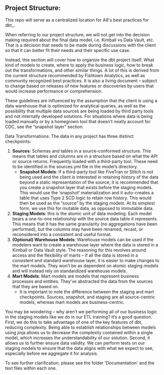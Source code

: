 ## Project Structure:

This repo will serve as a centralized location for A8's best practices for dbt_.

When referring to our project structure, we will not get into the decision making required about the final data model, i.e. Kimball vs Data Vault, etc. That is a decision that needs to be made during discussions with the client so that it can better fit their needs and their specific use case. 

Instead, this section will cover how to organize the dbt project itself. What kind of models to create, where to apply the business logic, how to break out the transformations, and other similar things. A lot of this is derived from the current structure recommended by Fishtown Analytics, as well as community recognized best practices. It is also a living document – subject to change based on releases of new features or discoveries by users that would increase performance or comprehension. 

These guidelines are influenced by the assumption that the client is using a data warehouse that is optimized for analytical queries, as well as the possibility that multiple data sources are being loaded by third party tools and not internally developed solutions. For situations where data is being loaded manually or by a homegrown tool that doesn’t neatly account for CDC, see the “snapshot layer” section. 

Data Transformations:
The data in any project has three distinct checkpoints:
1. **Sources**: Schemas and tables in a source-conformed structure. This means that tables and columns are in a structure based on what the API or source returns. Frequently loaded with a third-party tool. These need to be identified in the sources.yml file in the model’s directory.
    - **Snapshot Models**: If a third-party tool like FiveTran or Stitch is not being used and the client is interested in retaining history of the data beyond a static representation of the source, it is recommended that you create a snapshot layer that exists before the staging models. This would use the ‘snapshot’ materialization and it auto-creates a table that uses Type 2 SCD logic to retain row history. This would then be used as the “source” by the staging models. At its simplest form, we use this for mutable data, as opposed to immutable data.
2.	**Staging Models**: this is the atomic unit of data modeling. Each model bears a one-to-one relationship with the source data table it represents. This means that it has the same granularity (no aggregations have been performed), but the columns may have been renamed, recast, or reconsidered into a consistent and useful format. 
3.	**(Optional) Warehouse Models**: Warehouse models can be used if the modelers want to create a warehouse layer where the data is stored in a Kimball or Data Vault style. The reasoning for this revolves around access and the flexibility of marts – if all the data is stored in a consistent and standard warehouse layer, it is easier to make changes to the mart models. They won’t be as dependent on atomic staging models and will instead rely on standardized warehouse models.
4.	**Mart Models**: Mart models are models that represent business processes and entities. They’ve abstracted the data from the sources that they are based on.
    - It is important to note the difference between the staging and mart checkpoints. Sources, snapshot, and staging are all source-centric models, whereas mart models are business-centric.

You may be wondering – why aren’t we performing all of our business logic in the staging models like we do in our ETL training? It’s a good question. First, we do this to take advantage of one of the key features of dbt, reducing complexity. Being able to establish relationships between models using jinja allows us to decrease the complexity contained within a single model, which increases the understandability of our solution. Second, it allows us to further ensure data validity. We can perform tests on our staging models to ensure that the data aligns with what we expect to see, especially before we aggregate it for analysis. 

To see further clarification, please see the folder 'Documentation' and the text files within each one.
